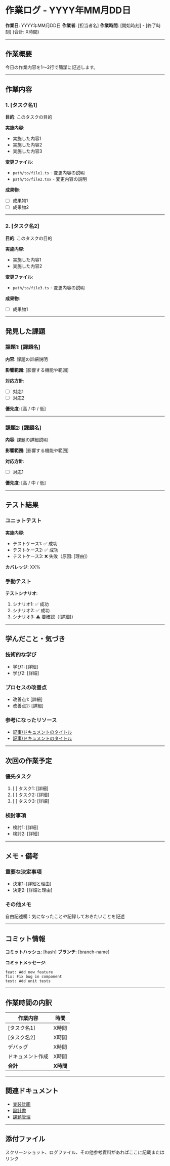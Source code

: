 # 作業ログ - YYYY年MM月DD日

**作業日**: YYYY年MM月DD日
**作業者**: [担当者名]
**作業時間**: [開始時刻] - [終了時刻] (合計: X時間)

---

## 作業概要

今日の作業内容を1〜2行で簡潔に記述します。

---

## 作業内容

### 1. [タスク名1]

**目的**: このタスクの目的

**実施内容**:

- 実施した内容1
- 実施した内容2
- 実施した内容3

**変更ファイル**:

- `path/to/file1.ts` - 変更内容の説明
- `path/to/file2.tsx` - 変更内容の説明

**成果物**:

- [ ] 成果物1
- [ ] 成果物2

---

### 2. [タスク名2]

**目的**: このタスクの目的

**実施内容**:

- 実施した内容1
- 実施した内容2

**変更ファイル**:

- `path/to/file3.ts` - 変更内容の説明

**成果物**:

- [ ] 成果物1

---

## 発見した課題

### 課題1: [課題名]

**内容**: 課題の詳細説明

**影響範囲**: [影響する機能や範囲]

**対応方針**:

- [ ] 対応1
- [ ] 対応2

**優先度**: [高 / 中 / 低]

---

### 課題2: [課題名]

**内容**: 課題の詳細説明

**影響範囲**: [影響する機能や範囲]

**対応方針**:

- [ ] 対応1

**優先度**: [高 / 中 / 低]

---

## テスト結果

### ユニットテスト

**実施内容**:

- テストケース1: ✅ 成功
- テストケース2: ✅ 成功
- テストケース3: ❌ 失敗（原因: [理由]）

**カバレッジ**: XX%

### 手動テスト

**テストシナリオ**:

1. シナリオ1: ✅ 成功
2. シナリオ2: ✅ 成功
3. シナリオ3: ⚠️ 要確認（[詳細]）

---

## 学んだこと・気づき

### 技術的な学び

- 学び1: [詳細]
- 学び2: [詳細]

### プロセスの改善点

- 改善点1: [詳細]
- 改善点2: [詳細]

### 参考になったリソース

- [記事/ドキュメントのタイトル](URL)
- [記事/ドキュメントのタイトル](URL)

---

## 次回の作業予定

### 優先タスク

1. [ ] タスク1: [詳細]
2. [ ] タスク2: [詳細]
3. [ ] タスク3: [詳細]

### 検討事項

- 検討1: [詳細]
- 検討2: [詳細]

---

## メモ・備考

### 重要な決定事項

- 決定1: [詳細と理由]
- 決定2: [詳細と理由]

### その他メモ

自由記述欄：気になったことや記録しておきたいことを記述

---

## コミット情報

**コミットハッシュ**: [hash]
**ブランチ**: [branch-name]

**コミットメッセージ**:

```
feat: Add new feature
fix: Fix bug in component
test: Add unit tests
```

---

## 作業時間の内訳

| 作業内容         | 時間      |
| ---------------- | --------- |
| [タスク名1]      | X時間     |
| [タスク名2]      | X時間     |
| デバッグ         | X時間     |
| ドキュメント作成 | X時間     |
| **合計**         | **X時間** |

---

## 関連ドキュメント

- [実装計画](../04_implementation/plans/)
- [設計書](../03_design/)
- [課題管理](../09_improvements/)

---

## 添付ファイル

スクリーンショット、ログファイル、その他参考資料があればここに記載またはリンク
